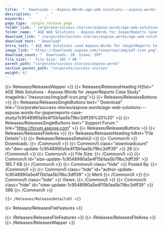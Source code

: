 ```yaml
---
title:  "  Downloads ---Aspose.Words-age-web-solutions---aspose.words-for-jasperreports-case-study . " 
description:  "    . " 
keywords:  "    . " 
page_type:  single_release_page
folder_link: " corporate/success-stories/aspose.words/age-web-solutions---aspose.words-for-jasperreports-case-study/"
folder_name: " AGE Web Solutions - Aspose.Words for JasperReports Case Study"
download_link: " /corporate/success-stories/aspose.words/age-web-solutions---aspose.words-for-jasperreports-case-study/1c9548990a5e4f15b1aa5b79bc3dff39"
download_text: " Download"
Intro_text: " AGE Web Solutions used Aspose.Words for JasperReports to help build a new report..."
image_link: " https://downloads.aspose.com/resources/img/pdf-icon.png"
download_count: "  Downloads: 28  Views: 397"
file_size: "  File Size: 185.7 KB "
parent_path: "corporate/success-stories/aspose.words"
section_parent_path: "corporate/success-stories"
weight: 62 
---
```


{{< Releases/ReleasesWapper >}}
  {{< Releases/ReleasesHeading H2txt=" AGE Web Solutions - Aspose.Words for JasperReports Case Study" imagelink="/resources/img/pdf-icon.png">}}
  {{< Releases/ReleasesButtons >}}
    {{< Releases/ReleasesSingleButtons text=" Download" link="/corporate/success-stories/aspose.words/age-web-solutions---aspose.words-for-jasperreports-case-study/1c9548990a5e4f15b1aa5b79bc3dff39%20%20" >}}
    {{< Releases/ReleasesSingleButtons text=" Support Forum " link="https://forum.aspose.com" >}}
  {{< Releases/ReleasesButtons >}}
  {{< Releases/ReleasesFileArea >}}
    {{< Releases/ReleasesHeading h4txt="File Details">}}
    {{< Releases/ReleasesDetailsUl >}}
            {{< Common/li  >}} Downloads: {{< /Common/li >}} 
      {{< Common/li class="downloadcount" id="dwn-update-1c9548990a5e4f15b1aa5b79bc3dff39" >}} 28 {{< /Common/li >}} 
      {{< Common/li  >}} File Size: {{< /Common/li >}} 
      {{< Common/li id="size-update-1c9548990a5e4f15b1aa5b79bc3dff39" >}} 185.7 KB {{< /Common/li >}} 
      {{< Common/li  class="hide" >}} Posted By: {{< /Common/li >}} 
      {{< Common/li class="hide" id="author-update-1c9548990a5e4f15b1aa5b79bc3dff39" >}} Merit {{< /Common/li >}} 
      {{< Common/li class="hide"  >}} Views: {{< /Common/li >}} 
      {{< Common/li class="hide" id="view-update-1c9548990a5e4f15b1aa5b79bc3dff39" >}} 398 {{< /Common/li >}} 

    {{< /Releases/ReleasesDetailsUl >}}

  {{< Releases/ReleasesFileFeatures >}}
      
  {{< /Releases/ReleasesFileFeatures >}}
 {{< /Releases/ReleasesFileArea >}}
{{< /Releases/ReleasesWapper >}}


